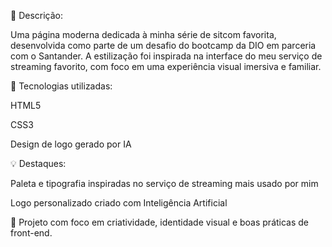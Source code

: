 📝 Descrição:

Uma página moderna dedicada à minha série de sitcom favorita, desenvolvida como parte de um desafio do bootcamp da DIO em parceria com o Santander. A estilização foi inspirada na interface do meu serviço de streaming favorito, com foco em uma experiência visual imersiva e familiar.

🚀 Tecnologias utilizadas:

HTML5

CSS3

Design de logo gerado por IA

💡 Destaques:

Paleta e tipografia inspiradas no serviço de streaming mais usado por mim

Logo personalizado criado com Inteligência Artificial

🎯 Projeto com foco em criatividade, identidade visual e boas práticas de front-end.
